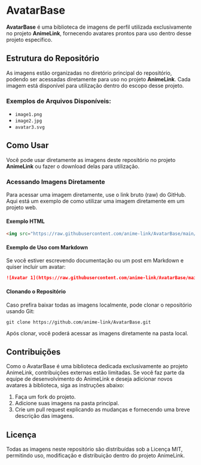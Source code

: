 # AvatarBase

**AvatarBase** é uma biblioteca de imagens de perfil utilizada exclusivamente no projeto **AnimeLink**, fornecendo avatares prontos para uso dentro desse projeto específico.

## Estrutura do Repositório

As imagens estão organizadas no diretório principal do repositório, podendo ser acessadas diretamente para uso no projeto **AnimeLink**. Cada imagem está disponível para utilização dentro do escopo desse projeto.

### Exemplos de Arquivos Disponíveis:
- `image1.png`
- `image2.jpg`
- `avatar3.svg`

## Como Usar

Você pode usar diretamente as imagens deste repositório no projeto **AnimeLink** ou fazer o download delas para utilização.

### Acessando Imagens Diretamente

Para acessar uma imagem diretamente, use o link bruto (raw) do GitHub. Aqui está um exemplo de como utilizar uma imagem diretamente em um projeto web.

#### Exemplo HTML
```html
<img src="https://raw.githubusercontent.com/anime-link/AvatarBase/main/image1.png" alt="Avatar 1" width="200px">
```

#### Exemplo de Uso com Markdown
Se você estiver escrevendo documentação ou um post em Markdown e quiser incluir um avatar:

```md
![Avatar 1](https://raw.githubusercontent.com/anime-link/AvatarBase/main/image1.png)
```

#### Clonando o Repositório
Caso prefira baixar todas as imagens localmente, pode clonar o repositório usando Git:

```
git clone https://github.com/anime-link/AvatarBase.git
```

Após clonar, você poderá acessar as imagens diretamente na pasta local.

## Contribuições
Como o AvatarBase é uma biblioteca dedicada exclusivamente ao projeto AnimeLink, contribuições externas estão limitadas. Se você faz parte da equipe de desenvolvimento do AnimeLink e deseja adicionar novos avatares à biblioteca, siga as instruções abaixo:

1. Faça um fork do projeto.
2. Adicione suas imagens na pasta principal.
3. Crie um pull request explicando as mudanças e fornecendo uma breve descrição das imagens.


## Licença
Todas as imagens neste repositório são distribuídas sob a Licença MIT, permitindo uso, modificação e distribuição dentro do projeto AnimeLink.
